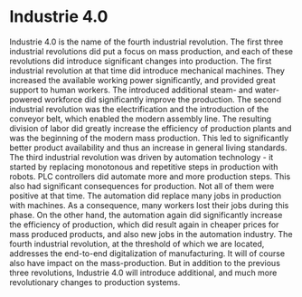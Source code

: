 # Industrie 4.0

Industrie 4.0 is the name of the fourth industrial revolution. The first three industrial revolutions did put a focus on mass production, and each of these revolutions did introduce significant changes into production. The first industrial revolution at that time did introduce mechanical machines. They increased the available working power significantly, and provided great support to human workers. The introduced additional steam- and water-powered workforce did significantly improve the production. The second industrial revolution was the electrification and the introduction of the conveyor belt, which enabled the modern assembly line. The resulting division of labor did greatly increase the efficiency of production plants and was the beginning of the modern mass production. This led to significantly better product availability and thus an increase in general living standards. The third industrial revolution was driven by automation technology - it started by replacing monotonous and repetitive steps in production with robots. PLC controllers did automate more and more production steps. This also had significant consequences for production. Not all of them were positive at that time. The automation did replace many jobs in production with machines. As a consequence, many workers lost their jobs during this phase. On the other hand, the automation again did significantly increase the efficiency of production, which did result again in cheaper prices for mass produced products, and also new jobs in the automation industry. The fourth industrial revolution, at the threshold of which we are located, addresses the end-to-end digitalization of manufacturing. It will of course also have impact on the mass-production. But in addition to the previous three revolutions, Industrie 4.0 will introduce additional, and much more revolutionary changes to production systems.

